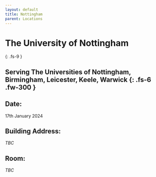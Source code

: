 ```yaml
---
layout: default
title: Nottingham
parent: Locations
---
```


# The University of Nottingham
{: .fs-9 }

Serving The Universities of Nottingham, Birmingham, Leicester, Keele, Warwick
{: .fs-6 .fw-300 }
---

## Date:
17th January 2024

## Building Address:
_TBC_

## Room:
_TBC_